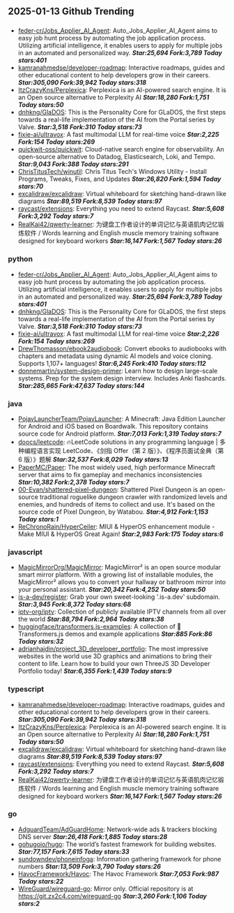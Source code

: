 ## 2025-01-13 Github Trending

### 
* [feder-cr/Jobs_Applier_AI_Agent](https://github.com/feder-cr/Jobs_Applier_AI_Agent): Auto_Jobs_Applier_AI_Agent aims to easy job hunt process by automating the job application process. Utilizing artificial intelligence, it enables users to apply for multiple jobs in an automated and personalized way. ***Star:25,694 Fork:3,789 Today stars:401***
* [kamranahmedse/developer-roadmap](https://github.com/kamranahmedse/developer-roadmap): Interactive roadmaps, guides and other educational content to help developers grow in their careers. ***Star:305,090 Fork:39,942 Today stars:318***
* [ItzCrazyKns/Perplexica](https://github.com/ItzCrazyKns/Perplexica): Perplexica is an AI-powered search engine. It is an Open source alternative to Perplexity AI ***Star:18,280 Fork:1,751 Today stars:50***
* [dnhkng/GlaDOS](https://github.com/dnhkng/GlaDOS): This is the Personality Core for GLaDOS, the first steps towards a real-life implementation of the AI from the Portal series by Valve. ***Star:3,518 Fork:310 Today stars:73***
* [fixie-ai/ultravox](https://github.com/fixie-ai/ultravox): A fast multimodal LLM for real-time voice ***Star:2,225 Fork:154 Today stars:269***
* [quickwit-oss/quickwit](https://github.com/quickwit-oss/quickwit): Cloud-native search engine for observability. An open-source alternative to Datadog, Elasticsearch, Loki, and Tempo. ***Star:9,043 Fork:388 Today stars:291***
* [ChrisTitusTech/winutil](https://github.com/ChrisTitusTech/winutil): Chris Titus Tech's Windows Utility - Install Programs, Tweaks, Fixes, and Updates ***Star:26,820 Fork:1,594 Today stars:70***
* [excalidraw/excalidraw](https://github.com/excalidraw/excalidraw): Virtual whiteboard for sketching hand-drawn like diagrams ***Star:89,519 Fork:8,539 Today stars:97***
* [raycast/extensions](https://github.com/raycast/extensions): Everything you need to extend Raycast. ***Star:5,608 Fork:3,292 Today stars:7***
* [RealKai42/qwerty-learner](https://github.com/RealKai42/qwerty-learner): 为键盘工作者设计的单词记忆与英语肌肉记忆锻炼软件 / Words learning and English muscle memory training software designed for keyboard workers ***Star:16,147 Fork:1,567 Today stars:26***

### python
* [feder-cr/Jobs_Applier_AI_Agent](https://github.com/feder-cr/Jobs_Applier_AI_Agent): Auto_Jobs_Applier_AI_Agent aims to easy job hunt process by automating the job application process. Utilizing artificial intelligence, it enables users to apply for multiple jobs in an automated and personalized way. ***Star:25,694 Fork:3,789 Today stars:401***
* [dnhkng/GlaDOS](https://github.com/dnhkng/GlaDOS): This is the Personality Core for GLaDOS, the first steps towards a real-life implementation of the AI from the Portal series by Valve. ***Star:3,518 Fork:310 Today stars:73***
* [fixie-ai/ultravox](https://github.com/fixie-ai/ultravox): A fast multimodal LLM for real-time voice ***Star:2,226 Fork:154 Today stars:269***
* [DrewThomasson/ebook2audiobook](https://github.com/DrewThomasson/ebook2audiobook): Convert ebooks to audiobooks with chapters and metadata using dynamic AI models and voice cloning. Supports 1,107+ languages! ***Star:6,245 Fork:410 Today stars:112***
* [donnemartin/system-design-primer](https://github.com/donnemartin/system-design-primer): Learn how to design large-scale systems. Prep for the system design interview. Includes Anki flashcards. ***Star:285,665 Fork:47,637 Today stars:144***

### java
* [PojavLauncherTeam/PojavLauncher](https://github.com/PojavLauncherTeam/PojavLauncher): A Minecraft: Java Edition Launcher for Android and iOS based on Boardwalk. This repository contains source code for Android platform. ***Star:7,013 Fork:1,319 Today stars:7***
* [doocs/leetcode](https://github.com/doocs/leetcode): 🔥LeetCode solutions in any programming language | 多种编程语言实现 LeetCode、《剑指 Offer（第 2 版）》、《程序员面试金典（第 6 版）》题解 ***Star:32,537 Fork:8,029 Today stars:13***
* [PaperMC/Paper](https://github.com/PaperMC/Paper): The most widely used, high performance Minecraft server that aims to fix gameplay and mechanics inconsistencies ***Star:10,382 Fork:2,378 Today stars:7***
* [00-Evan/shattered-pixel-dungeon](https://github.com/00-Evan/shattered-pixel-dungeon): Shattered Pixel Dungeon is an open-source traditional roguelike dungeon crawler with randomized levels and enemies, and hundreds of items to collect and use. It's based on the source code of Pixel Dungeon, by Watabou. ***Star:4,912 Fork:1,153 Today stars:1***
* [ReChronoRain/HyperCeiler](https://github.com/ReChronoRain/HyperCeiler): MIUI & HyperOS enhancement module - Make MIUI & HyperOS Great Again! ***Star:2,983 Fork:175 Today stars:6***

### javascript
* [MagicMirrorOrg/MagicMirror](https://github.com/MagicMirrorOrg/MagicMirror): MagicMirror² is an open source modular smart mirror platform. With a growing list of installable modules, the MagicMirror² allows you to convert your hallway or bathroom mirror into your personal assistant. ***Star:20,342 Fork:4,252 Today stars:50***
* [is-a-dev/register](https://github.com/is-a-dev/register): Grab your own sweet-looking '.is-a.dev' subdomain. ***Star:3,945 Fork:8,372 Today stars:68***
* [iptv-org/iptv](https://github.com/iptv-org/iptv): Collection of publicly available IPTV channels from all over the world ***Star:88,794 Fork:2,964 Today stars:38***
* [huggingface/transformers.js-examples](https://github.com/huggingface/transformers.js-examples): A collection of 🤗 Transformers.js demos and example applications ***Star:885 Fork:86 Today stars:32***
* [adrianhajdin/project_3D_developer_portfolio](https://github.com/adrianhajdin/project_3D_developer_portfolio): The most impressive websites in the world use 3D graphics and animations to bring their content to life. Learn how to build your own ThreeJS 3D Developer Portfolio today! ***Star:6,355 Fork:1,439 Today stars:9***

### typescript
* [kamranahmedse/developer-roadmap](https://github.com/kamranahmedse/developer-roadmap): Interactive roadmaps, guides and other educational content to help developers grow in their careers. ***Star:305,090 Fork:39,942 Today stars:318***
* [ItzCrazyKns/Perplexica](https://github.com/ItzCrazyKns/Perplexica): Perplexica is an AI-powered search engine. It is an Open source alternative to Perplexity AI ***Star:18,280 Fork:1,751 Today stars:50***
* [excalidraw/excalidraw](https://github.com/excalidraw/excalidraw): Virtual whiteboard for sketching hand-drawn like diagrams ***Star:89,519 Fork:8,539 Today stars:97***
* [raycast/extensions](https://github.com/raycast/extensions): Everything you need to extend Raycast. ***Star:5,608 Fork:3,292 Today stars:7***
* [RealKai42/qwerty-learner](https://github.com/RealKai42/qwerty-learner): 为键盘工作者设计的单词记忆与英语肌肉记忆锻炼软件 / Words learning and English muscle memory training software designed for keyboard workers ***Star:16,147 Fork:1,567 Today stars:26***

### go
* [AdguardTeam/AdGuardHome](https://github.com/AdguardTeam/AdGuardHome): Network-wide ads & trackers blocking DNS server ***Star:26,418 Fork:1,885 Today stars:28***
* [gohugoio/hugo](https://github.com/gohugoio/hugo): The world’s fastest framework for building websites. ***Star:77,157 Fork:7,615 Today stars:33***
* [sundowndev/phoneinfoga](https://github.com/sundowndev/phoneinfoga): Information gathering framework for phone numbers ***Star:13,509 Fork:3,790 Today stars:26***
* [HavocFramework/Havoc](https://github.com/HavocFramework/Havoc): The Havoc Framework ***Star:7,053 Fork:987 Today stars:22***
* [WireGuard/wireguard-go](https://github.com/WireGuard/wireguard-go): Mirror only. Official repository is at https://git.zx2c4.com/wireguard-go ***Star:3,260 Fork:1,106 Today stars:2***
